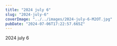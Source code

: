 ```yaml
---
title: "2024 july 6"
slug: "2024-july-6"
coverImage: "../../images/2024-july-6-M2OT.jpg"
pubDate: "2024-07-06T17:22:57.665Z"
---
```


2024 july 6
